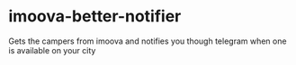 # imoova-better-notifier
Gets the campers from imoova and notifies you though telegram when one is available on your city
